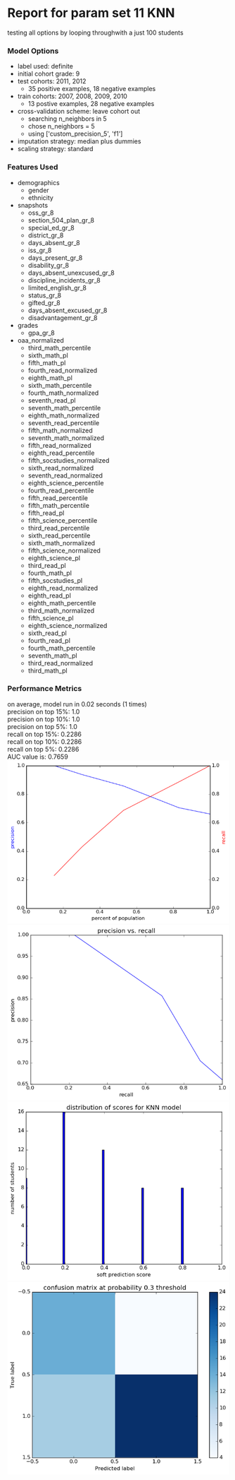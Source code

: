 # Report for param set 11 KNN
testing all options by looping throughwith a just 100 students

### Model Options
* label used: definite
* initial cohort grade: 9
* test cohorts: 2011, 2012
	 * 35 positive examples, 18 negative examples
* train cohorts: 2007, 2008, 2009, 2010
	 * 13 postive examples, 28 negative examples
* cross-validation scheme: leave cohort out
	 * searching n_neighbors in 5
	 * chose n_neighbors = 5
	 * using ['custom_precision_5', 'f1']
* imputation strategy: median plus dummies
* scaling strategy: standard

### Features Used
* demographics
	 * gender
	 * ethnicity
* snapshots
	 * oss_gr_8
	 * section_504_plan_gr_8
	 * special_ed_gr_8
	 * district_gr_8
	 * days_absent_gr_8
	 * iss_gr_8
	 * days_present_gr_8
	 * disability_gr_8
	 * days_absent_unexcused_gr_8
	 * discipline_incidents_gr_8
	 * limited_english_gr_8
	 * status_gr_8
	 * gifted_gr_8
	 * days_absent_excused_gr_8
	 * disadvantagement_gr_8
* grades
	 * gpa_gr_8
* oaa_normalized
	 * third_math_percentile
	 * sixth_math_pl
	 * fifth_math_pl
	 * fourth_read_normalized
	 * eighth_math_pl
	 * sixth_math_percentile
	 * fourth_math_normalized
	 * seventh_read_pl
	 * seventh_math_percentile
	 * eighth_math_normalized
	 * seventh_read_percentile
	 * fifth_math_normalized
	 * seventh_math_normalized
	 * fifth_read_normalized
	 * eighth_read_percentile
	 * fifth_socstudies_normalized
	 * sixth_read_normalized
	 * seventh_read_normalized
	 * eighth_science_percentile
	 * fourth_read_percentile
	 * fifth_read_percentile
	 * fifth_math_percentile
	 * fifth_read_pl
	 * fifth_science_percentile
	 * third_read_percentile
	 * sixth_read_percentile
	 * sixth_math_normalized
	 * fifth_science_normalized
	 * eighth_science_pl
	 * third_read_pl
	 * fourth_math_pl
	 * fifth_socstudies_pl
	 * eighth_read_normalized
	 * eighth_read_pl
	 * eighth_math_percentile
	 * third_math_normalized
	 * fifth_science_pl
	 * eighth_science_normalized
	 * sixth_read_pl
	 * fourth_read_pl
	 * fourth_math_percentile
	 * seventh_math_pl
	 * third_read_normalized
	 * third_math_pl

### Performance Metrics
on average, model run in 0.02 seconds (1 times) <br/>precision on top 15%: 1.0 <br/>precision on top 10%: 1.0 <br/>precision on top 5%: 1.0 <br/>recall on top 15%: 0.2286 <br/>recall on top 10%: 0.2286 <br/>recall on top 5%: 0.2286 <br/>AUC value is: 0.7659 <br/>![param_set_11_KNN_precision_recall_at_k.png](figs/param_set_11_KNN_precision_recall_at_k.png)
![param_set_11_KNN_pr_vs_threshold.png](figs/param_set_11_KNN_pr_vs_threshold.png)
![param_set_11_KNN_score_dist.png](figs/param_set_11_KNN_score_dist.png)
![param_set_11_KNN_confusion_mat_0.3.png](figs/param_set_11_KNN_confusion_mat_0.3.png)
